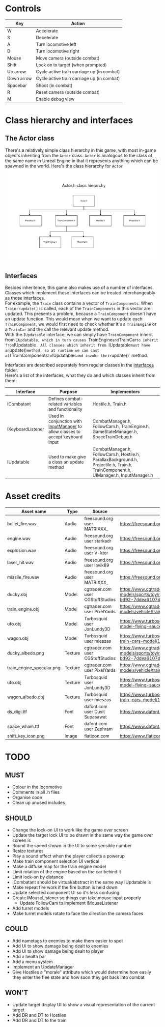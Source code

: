 # Controls

| Key       | Action                                        |
|-----------|-----------------------------------------------|
|W          | Accelerate                                    |
|S          | Decelerate                                    |
|A          | Turn locomotive left                          |
|D          | Turn locomotive right                         |
|Mouse      | Move camera (outside combat)                  |
|Shift      | Lock on to target (when prompted)             |
|Up arrow   | Cycle active train carriage up (in combat)    |
|Down arrow | Cycle active train carriage up (in combat)    |
|Spacebar   | Shoot (in combat)                             |
|R          | Reset camera (outside combat)                 |
|M          | Enable debug view                             |

# Class hierarchy and interfaces
## The Actor class
There's a relatively simple class hierarchy in this game, with most in-game objects inheriting from the `Actor` class.
`Actor` is analogous to the class of the same name in Unreal Engine in that it represents anything which can be spawned in the world.
Here's the class hierarchy for `Actor`
![Actor class hierarchy](diagrams/actor_class_hierarchy.jpg)

## Interfaces
Besides inheritence, this game also makes use of a number of interfaces. Classes which implement these interfaces can be treated
interchangeably as those interfaces.
<br>
For example, the `Train` class contains a vector of `TrainComponents`. When `Train::update()` is called, each of the `TrainComponents` in this vector are updated.
This presents a problem, because a `TrainComponent` doesn't have an update function. This would mean when we want to update each `TrainComponent`, we would
first need to check whether it's a `TrainEngine` or a `TrainCar` and the call the relevant update method.
<br>
With the `IUpdatable` interface, we can simply have `TrainComponent` inherit from `IUpdatable, which in turn causes `TrainEngine` and `TrainCar` to inherit from
`IUpdatable`. All classes which inherit from `IUpdatable` must have an `update()` method, so at runtime we can cast all `TrainComponents` to `IUpdatables` and
invoke their `update()` method.

Interfaces are described seperately from regular classes in the [interfaces](src/interfaces/) folder.
<br>
Here's a list of the interfaces, what they do and which classes inherit from them:

| Interface         | Purpose                                                                                                       | Implementors                                                                                                      |
|-------------------|---------------------------------------------------------------------------------------------------------------|-------------------------------------------------------------------------------------------------------------------|
| ICombatant        | Defines combat-related variables and functionality                                                            | Hostile.h, Train.h                                                                                                |
| IKeyboardListener | Used in conjunction with [InputManager](src/globals/InputManager.h) to allow classes to accept keyboard input | CombatManager.h, FollowCam.h, TrainEngine.h, GameStateManager.h, SpaceTrainDebug.h                                |
| IUpdatable        | Used to make give a class an update method                                                                    | CombatManager.h, FollowCam.h, Hostile.h, ParallaxBackground.h, Projectile.h, Train.h, TrainComponent.h, UIManager.h, InputManager.h   |

# Asset credits

| Asset name                | Type      | Source                            | Link                                                                                                  |
|---------------------------|-----------|-----------------------------------|-------------------------------------------------------------------------------------------------------|
| bullet_fire.wav           | Audio     | freesound.org user MATRIXXX_      | https://freesound.org/people/MATRIXXX_/sounds/414885/                                                 |
| engine.wav                | Audio     | freesound.org user starkadr       | https://freesound.org/people/Starkadr/sounds/641194/                                                  |
| explosion.wav             | Audio     | freesound.org user V-ktor         | https://freesound.org/people/V-ktor/sounds/435413/                                                    |
| laser_hit.wav             | Audio     | freesound.org user lavik89        | https://freesound.org/people/lavik89/sounds/168984/                                                   |
| missile_fire.wav          | Audio     | freesound.org user MATRIXXX_      | https://freesound.org/people/MATRIXXX_/sounds/441373/                                                 |
| ducky.obj                 | Model     | cgtrader.com user CGStuffStudios  | https://www.cgtrader.com/free-3d-models/sports/toy/rubber-duck-b31f3585-0347-4532-bd92-7ddea6107d0d   |
| train_engine.obj          | Model     | cgtrader.com user PixelYards      | https://www.cgtrader.com/3d-models/vehicle/train/historic-steam-train                                 |
| ufo.obj                   | Model     | Turbosquid user JonLundy3D        | https://www.turbosquid.com/3d-models/free-3ds-model-flying-saucer/1081073                             |
| wagon.obj                 | Model     | Turbosquid user mieszas           | https://www.turbosquid.com/3d-models/3d-wooden-train-cars-model/1066200                               |
| ducky_albedo.png          | Texture   | cgtrader.com user CGStuffStudios  | https://www.cgtrader.com/free-3d-models/sports/toy/rubber-duck-b31f3585-0347-4532-bd92-7ddea6107d0d   |
| train_engine_specular.png | Texture   | cgtrader.com user PixelYards      | https://www.cgtrader.com/3d-models/vehicle/train/historic-steam-train                                 |
| ufo.obj                   | Texture   | Turbosquid user JonLundy3D        | https://www.turbosquid.com/3d-models/free-3ds-model-flying-saucer/1081073                             |
| wagon_albedo.obj          | Texture   | Turbosquid user mieszas           | https://www.turbosquid.com/3d-models/3d-wooden-train-cars-model/1066200                               |
| ds_digi.ttf               | Font      | dafont.com user Dusit Supasawat   | https://www.dafont.com/ds-digital.font                                                                |
| space_wham.ttf            | Font      | dafont.com user Zephram           | https://www.dafont.com/space-wham.font                                                                |
| shift_key_icon.png        | Image     | flaticon.com                      | https://www.flaticon.com/free-icons/shift                                                             |


# TODO

## MUST
- Colour in the locomotive
- Comments in all .h files
- Organise code
- Clean up unused includes

## SHOULD
- Change the lock-on UI to work like the game over screen
- Update the target lock UI to be drawn in the same way the game over screen is
- Round the speed shown in the UI to some sensible number
- Resize textures
- Play a sound effect when the player collects a powerup
- Make train component selection UI vertical
- Make a diffuse map for the train engine model
- Limit rotation of the engine based on the car behind it
- Limit lock-on by distance
- ICombatant should be virtual/abstract in the same way IUpdatable is
- Make repeat fire work if the fire button is held down
- Update selected component UI so it's less confusing
- Create IMouseListener so things can take mouse input properly
    - Update FollowCam to implement IMouseListener
- Add turret models
- Make turret models rotate to face the direction the camera faces

## COULD
- Add nametags to enemies to make them easier to spot
- Add UI to show damage being dealt to enemies
- Add UI to show damage being dealt to player
- Add a health bar
- Add a menu system
- Implement an UpdateManager
- Give Hostiles a "morale" attribute which would determine how easily they enter the flee state and how soon they get back into combat

## WON'T
- Update target display UI to show a visual representation of the current target
- Add DR and DT to Hostiles
- Add DR and DT to the train
